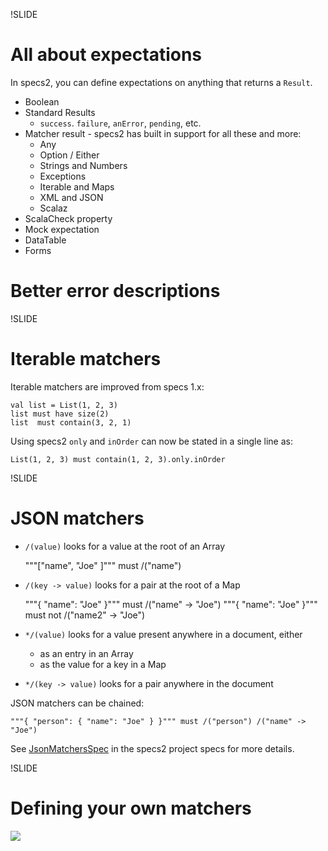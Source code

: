 !SLIDE

# All about expectations

In specs2, you can define expectations on anything that returns a ``Result``.

- Boolean
- Standard Results
    - ``success``. ``failure``, ``anError``, ``pending``, etc.
- Matcher result - specs2 has built in support for all these and more:
  - Any
  - Option / Either
  - Strings and Numbers
  - Exceptions
  - Iterable and Maps
  - XML and JSON
  - Scalaz
- ScalaCheck property
- Mock expectation
- DataTable
- Forms


# Better error descriptions

!SLIDE

# Iterable matchers

Iterable matchers are improved from specs 1.x:

    val list = List(1, 2, 3)
    list must have size(2)
    list  must contain(3, 2, 1)

Using specs2 ``only`` and ``inOrder`` can now be stated in a single line as:

    List(1, 2, 3) must contain(1, 2, 3).only.inOrder

!SLIDE

# JSON matchers

- ``/(value)`` looks for a value at the root of an Array

    """["name", "Joe" ]""" must /("name")

- ``/(key -> value)`` looks for a pair at the root of a Map

    """{ "name": "Joe" }""" must /("name" -> "Joe")
    """{ "name": "Joe" }""" must not /("name2" -> "Joe")

- ``*/(value)`` looks for a value present anywhere in a document, either
    - as an entry in an Array
    - as the value for a key in a Map
- ``*/(key -> value)`` looks for a pair anywhere in the document

JSON matchers can be chained:

    """{ "person": { "name": "Joe" } }""" must /("person") /("name" -> "Joe")

See [JsonMatchersSpec](https://github.com/etorreborre/specs2/blob/master/src/test/scala/org/specs2/matcher/JsonMatchersSpec.scala)
in the specs2 project specs for more details.

!SLIDE

# Defining your own matchers



<img class="logo" src="/img/novus-logo.gif" />
